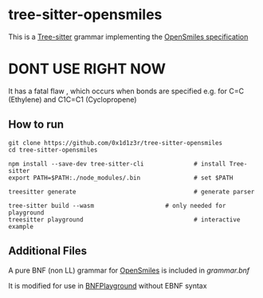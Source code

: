# tree-sitter-opensmiles
This is a [Tree-sitter](https://github.com/tree-sitter/tree-sitter) grammar implementing the [OpenSmiles specification](http://opensmiles.org/opensmiles.html)
# DONT USE RIGHT NOW
It has a fatal flaw , which occurs when bonds are specified e.g. for C=C (Ethylene) and C1C=C1 (Cyclopropene)
## How to run
	git clone https://github.com/0x1d1z3r/tree-sitter-opensmiles
 	cd tree-sitter-opensmiles
  
	npm install --save-dev tree-sitter-cli				# install Tree-sitter
	export PATH=$PATH:./node_modules/.bin 				# set $PATH 
 
	treesitter generate                   				# generate parser 
 
 	tree-sitter build --wasm					# only needed for playground
	treesitter playground                 				# interactive example
     

## Additional Files
A pure BNF (non LL) grammar for [OpenSmiles](http://opensmiles.org/) is included in *grammar.bnf*

It is modified for use in [BNFPlayground](https://github.com/paul-kline/bnf-playground) without EBNF syntax

